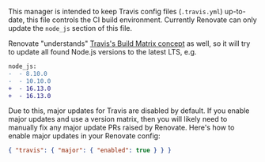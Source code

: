 This manager is intended to keep Travis config files (`.travis.yml`) up-to-date, this file controls the CI build environment.
Currently Renovate can only update the `node_js` section of this file.

Renovate "understands" [Travis's Build Matrix concept](https://docs.travis-ci.com/user/build-matrix/#matrix-expansion) as well, so it will try to update all found Node.js versions to the latest LTS, e.g.

```diff
node_js:
-  - 8.10.0
-  - 10.10.0
+  - 16.13.0
+  - 16.13.0
```

Due to this, major updates for Travis are disabled by default.
If you enable major updates and use a version matrix, then you will likely need to manually fix any major update PRs raised by Renovate.
Here's how to enable major updates in your Renovate config:

```json
{ "travis": { "major": { "enabled": true } } }
```
